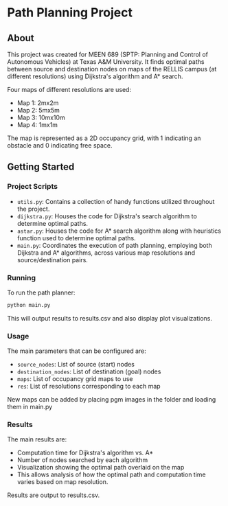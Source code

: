 # Path Planning Project

## About
This project was created for MEEN 689 (SPTP: Planning and Control of Autonomous Vehicles) at Texas A&M University. It finds optimal paths between source and destination nodes on maps of the RELLIS campus (at different resolutions) using Dijkstra's algorithm and A* search.

Four maps of different resolutions are used:

- Map 1: 2mx2m 
- Map 2: 5mx5m
- Map 3: 10mx10m
- Map 4: 1mx1m

The map is represented as a 2D occupancy grid, with 1 indicating an obstacle and 0 indicating free space.

## Getting Started

### Project Scripts

- `utils.py`: Contains a collection of handy functions utilized throughout the project.
- `dijkstra.py`: Houses the code for Dijkstra's search algorithm to determine optimal paths.
- `astar.py`: Houses the code for A* search algorithm along with heuristics function used to determine optimal paths.
- `main.py`: Coordinates the execution of path planning, employing both Dijkstra and A* algorithms, across various map resolutions and source/destination pairs.

### Running

To run the path planner:

```bash
python main.py
```

This will output results to results.csv and also display plot visualizations.

### Usage

The main parameters that can be configured are:

- `source_nodes`: List of source (start) nodes
- `destination_nodes`: List of destination (goal) nodes
- `maps`: List of occupancy grid maps to use
- `res`: List of resolutions corresponding to each map

New maps can be added by placing pgm images in the folder and loading them in main.py

### Results

The main results are:

- Computation time for Dijkstra's algorithm vs. A*
- Number of nodes searched by each algorithm
- Visualization showing the optimal path overlaid on the map
- This allows analysis of how the optimal path and computation time varies based on map resolution.

Results are output to results.csv.
